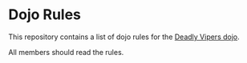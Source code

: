Dojo Rules
==========

This repository contains a list of dojo rules for the [Deadly Vipers dojo](https://github.com/deadlyvipers).


All members should read the rules.
